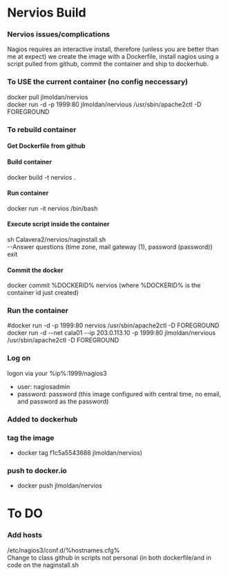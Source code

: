 # Nervios Build

### Nervios issues/complications
Nagios requires an interactive install, therefore (unless you are better than me at expect) we create the image with a Dockerfile, install nagios using a script pulled from github, commit the container and ship to dockerhub.

### To USE the current container (no config neccessary)
docker pull jlmoldan/nervios<br>
docker run -d -p 1999:80 jlmoldan/nervious /usr/sbin/apache2ctl -D FOREGROUND<br>

### To rebuild container
#### Get Dockerfile from github

#### Build container
docker build -t nervios .<br>

#### Run container
docker run -it nervios /bin/bash<br>

#### Execute script inside the container
sh Calavera2/nervios/naginstall.sh<br>
   --Answer questions (time zone, mail gateway (1), password (password))<br>
exit<br>

#### Commit the docker
docker commit %DOCKERID% nervios (where  %DOCKERID% is the container id just created) <br>

### Run the container
#docker run -d -p 1999:80 nervios /usr/sbin/apache2ctl -D FOREGROUND<br>
docker run -d  --net cala01 --ip 203.0.113.10 -p 1999:80 jlmoldan/nervious /usr/sbin/apache2ctl -D FOREGROUND<br>

### Log on 
logon via your %ip%:1999/nagios3 
  - user: nagiosadmin
  - password: password
  (this image configured with central time, no email, and password as the password)<br>

### Added to dockerhub
### tag the image 
  - docker tag f1c5a5543686 jlmoldan/nervios)<br>
### push to docker.io
  - docker push  jlmoldan/nervios
  

# To DO
### Add hosts
/etc/nagios3/conf.d/%hostnames.cfg% <br>
Change to class github in scripts not personal (in both dockerfile/and in code on the naginstall.sh<br>
